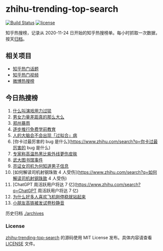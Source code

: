 # zhihu-trending-top-search

[![Build Status](https://github.com/justjavac/zhihu-trending-top-search/workflows/ci/badge.svg?branch=main)](https://github.com/justjavac/zhihu-trending-top-search/actions)
[![license](https://img.shields.io/github/license/justjavac/zhihu-trending-top-search)](https://github.com/justjavac/zhihu-trending-top-search/blob/main/LICENSE)

知乎热搜榜，记录从 2020-11-24
日开始的知乎热搜榜单。每小时抓取一次数据，按天[归档](./archives)。

## 相关项目

- [知乎热门话题](https://github.com/justjavac/zhihu-trending-hot-questions)
- [知乎热门视频](https://github.com/justjavac/zhihu-trending-hot-video)
- [微博热搜榜](https://github.com/justjavac/weibo-trending-hot-search)

## 今日热搜榜

<!-- BEGIN -->
<!-- 最后更新时间 Thu Aug 07 2025 16:14:08 GMT+0800 (China Standard Time) -->

1. [什么叫演戏用力过猛](https://www.zhihu.com/search?q=什么叫演戏用力过猛)
1. [男女力量差距真的那么大么](https://www.zhihu.com/search?q=男女力量差距真的那么大么)
1. [郑州暴雨](https://www.zhihu.com/search?q=郑州暴雨)
1. [逐步推行免费学前教育](https://www.zhihu.com/search?q=逐步推行免费学前教育)
1. [人的大脑会不会出现「过拟合」病](https://www.zhihu.com/search?q=人的大脑会不会出现「过拟合」病)
1. [你卡过最厉害的 bug 是什么](https://www.zhihu.com/search?q=你卡过最厉害的 bug
   是什么)
1. [专家称高温热黑比紫外线更伤皮肤](https://www.zhihu.com/search?q=专家称高温热黑比紫外线更伤皮肤)
1. [武大图书馆事件](https://www.zhihu.com/search?q=武大图书馆事件)
1. [亮证女司机为何知道男子信息](https://www.zhihu.com/search?q=亮证女司机为何知道男子信息)
1. [如何解读司机射钢珠致 4
   人受伤](https://www.zhihu.com/search?q=如何解读司机射钢珠致 4 人受伤)
1. [ChatGPT 周活跃用户将达 7 亿](https://www.zhihu.com/search?q=ChatGPT
   周活跃用户将达 7 亿)
1. [为什么好多人喜欢飞机刚停稳就站起来](https://www.zhihu.com/search?q=为什么好多人喜欢飞机刚停稳就站起来)
1. [小朋友高铁被发试卷秒静音](https://www.zhihu.com/search?q=小朋友高铁被发试卷秒静音)

<!-- END -->

历史归档 [./archives](./archives)

### License

[zhihu-trending-top-search](https://github.com/justjavac/zhihu-trending-top-search)
的源码使用 MIT License 发布。具体内容请查看 [LICENSE](./LICENSE) 文件。
